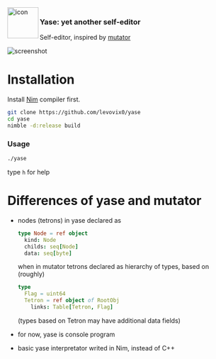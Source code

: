 
<img alt="icon" align="left" width="70" src="http://levovix.ru/resources/yase/icon.svg">
<p>
  <h3>Yase: yet another self-editor</h3>
  Self-editor, inspired by  <a href="https://github.com/mastertimer/mutator">mutator</a>
</p>

![screenshot](http://levovix.ru/resources/yase/screenshots/0.1.png)

# Installation
Install [Nim](https://nim-lang.org/install.html) compiler first.
```sh
git clone https://github.com/levovix0/yase
cd yase
nimble -d:release build
```
### Usage
```sh
./yase
```
type `h` for help

# Differences of yase and mutator
* nodes (tetrons) in yase declared as
  ```nim
  type Node = ref object
    kind: Node
    childs: seq[Node]
    data: seq[byte]
  ```
  when in mutator tetrons declared as hierarchy of types, based on (roughly)
  ```nim
  type
    Flag = uint64
    Tetron = ref object of RootObj
      links: Table[Tetron, Flag]
  ```
  (types based on Tetron may have additional data fields)

* for now, yase is console program

* basic yase interpretator writed in Nim, instead of C++
